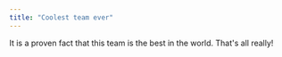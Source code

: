 ```yaml
---
title: "Coolest team ever"
---
```


It is a proven fact that this team is the best in the world. That's all really!